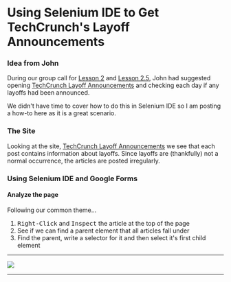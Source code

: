 # Using Selenium IDE to Get TechCrunch's Layoff Announcements

### Idea from John
During our group call for [Lesson 2](https://github.com/estasney/Master_Builders/blob/master/Courses/Lesson%202%20-%20Selectors.md)
and [Lesson 2.5](https://github.com/estasney/Master_Builders/blob/master/Courses/Lesson%202.5%20-%20Selenium%20IDE.md), 
John had suggested opening [TechCrunch Layoff Announcements](https://techcrunch.com/tag/layoffs/) and checking each day if 
any layoffs had been announced.

We didn't have time to cover how to do this in Selenium IDE so I am posting a how-to here as it is a great scenario.

### The Site
Looking at the site, [TechCrunch Layoff Announcements](https://techcrunch.com/tag/layoffs/) we see that each post contains information about layoffs.
Since layoffs are (thankfully) not a normal occurrence, the articles are posted irregularly.

### Using Selenium IDE and Google Forms

#### Analyze the page

Following our common theme...
1. <kbd>Right-Click</kbd> and <kbd>Inspect</kbd> the article at the top of the page
2. See if we can find a parent element that all articles fall under
3. Find the parent, write a selector for it and then select it's first child element
***
![](https://thumbs.gfycat.com/FondSpectacularGosling-size_restricted.gif)
***






